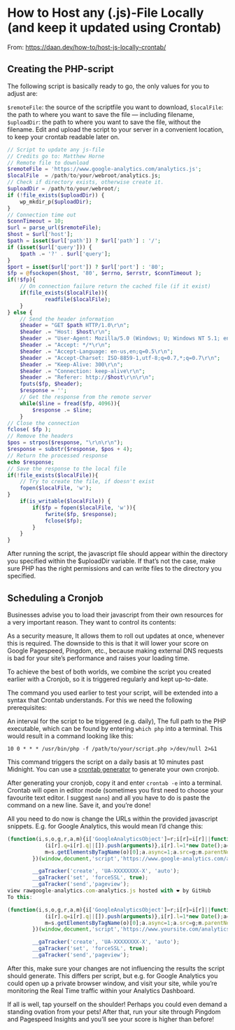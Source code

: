 # How to Host any (.js)-File Locally (and keep it updated using Crontab)

From: https://daan.dev/how-to/host-js-locally-crontab/

## Creating the PHP-script
The following script is basically ready to go, the only values for you to adjust are:

`$remoteFile`: the source of the scriptfile you want to download,
`$localFile`: the path to where you want to save the file — including filename,
`$uploadDir`: the path to where you want to save the file, without the filename.
Edit and upload the script to your server in a convenient location, to keep your crontab readable later on.

```php
// Script to update any js-file
// Credits go to: Matthew Horne
// Remote file to download
$remoteFile = 'https://www.google-analytics.com/analytics.js';
$localFile  = /path/to/your/webroot/analytics.js;
// Check if directory exists, otherwise create it.
$uploadDir = /path/to/your/webroot/;
if (!file_exists($uploadDir)) {
	wp_mkdir_p($uploadDir);
}
// Connection time out
$connTimeout = 10;
$url = parse_url($remoteFile);
$host = $url['host'];
$path = isset($url['path']) ? $url['path'] : '/';
if (isset($url['query'])) {
	$path .= '?' . $url['query'];
}
$port = isset($url['port']) ? $url['port'] : '80';
$fp = @fsockopen($host, '80', $errno, $errstr, $connTimeout );
if(!$fp){
	// On connection failure return the cached file (if it exist)
	if(file_exists($localFile)){
			readfile($localFile);
	}
} else {
	// Send the header information
	$header = "GET $path HTTP/1.0\r\n";
	$header .= "Host: $host\r\n";
	$header .= "User-Agent: Mozilla/5.0 (Windows; U; Windows NT 5.1; en-US; rv:1.8.1.6) Gecko/20070725 Firefox/2.0.0.6\r\n";
	$header .= "Accept: */*\r\n";
	$header .= "Accept-Language: en-us,en;q=0.5\r\n";
	$header .= "Accept-Charset: ISO-8859-1,utf-8;q=0.7,*;q=0.7\r\n";
	$header .= "Keep-Alive: 300\r\n";
	$header .= "Connection: keep-alive\r\n";
	$header .= "Referer: http://$host\r\n\r\n";
	fputs($fp, $header);
	$response = '';
	// Get the response from the remote server
	while($line = fread($fp, 4096)){
		$response .= $line;
	}
// Close the connection
fclose( $fp );
// Remove the headers
$pos = strpos($response, "\r\n\r\n");
$response = substr($response, $pos + 4);
// Return the processed response
echo $response;
// Save the response to the local file
if(!file_exists($localFile)){
	// Try to create the file, if doesn't exist
	fopen($localFile, 'w');
}
	if(is_writable($localFile)) {
		if($fp = fopen($localFile, 'w')){
			fwrite($fp, $response);
			fclose($fp);
		}
	}
}
```

After running the script, the javascript file should appear within the directory you specified within the $uploadDir variable. If that’s not the case, make sure PHP has the right permissions and can write files to the directory you specified.

## Scheduling a Cronjob
Businesses advise you to load their javascript from their own resources for a very important reason. They want to control its contents:

As a security measure,
It allows them to roll out updates at once, whenever this is required.
The downside to this is that it will lower your score on Google Pagespeed, Pingdom, etc., because making external DNS requests is bad for your site’s performance and raises your loading time.

To achieve the best of both worlds, we combine the script you created earlier with a Cronjob, so it is triggered regularly and kept up-to-date.

The command you used earlier to test your script, will be extended into a syntax that Crontab understands. For this we need the following prerequisites:

An interval for the script to be triggered (e.g. daily),
The full path to the PHP executable, which can be found by entering `which php` into a terminal.
This would result in a command looking like this:

`10 0 * * * /usr/bin/php -f /path/to/your/script.php >/dev/null 2>&1`

This command triggers the script on a daily basis at 10 minutes past Midnight. You can use a [crontab generator](https://crontab-generator.org/) to generate your own cronjob.

After generating your cronjob, copy it and enter `crontab -e` into a terminal. Crontab will open in editor mode (sometimes you first need to choose your favourite text editor. I suggest `nano`) and all you have to do is paste the command on a new line. Save it, and you’re done!

All you need to do now is change the URLs within the provided javascript snippets. E.g. for Google Analytics, this would mean I’d change this:

```js
(function(i,s,o,g,r,a,m){i['GoogleAnalyticsObject']=r;i[r]=i[r]||function(){
			(i[r].q=i[r].q||[]).push(arguments)},i[r].l=1*new Date();a=s.createElement(o),
			m=s.getElementsByTagName(o)[0];a.async=1;a.src=g;m.parentNode.insertBefore(a,m)
		})(window,document,'script','https://www.google-analytics.com/analytics.js','__gaTracker');

		__gaTracker('create', 'UA-XXXXXXXX-X', 'auto');
		__gaTracker('set', 'forceSSL', true);
		__gaTracker('send','pageview');
view rawgoogle-analytics.com-analytics.js hosted with ❤ by GitHub
To this:

(function(i,s,o,g,r,a,m){i['GoogleAnalyticsObject']=r;i[r]=i[r]||function(){
			(i[r].q=i[r].q||[]).push(arguments)},i[r].l=1*new Date();a=s.createElement(o),
			m=s.getElementsByTagName(o)[0];a.async=1;a.src=g;m.parentNode.insertBefore(a,m)
		})(window,document,'script','https://www.yoursite.com/analytics.js','__gaTracker');

		__gaTracker('create', 'UA-XXXXXXXX-X', 'auto');
		__gaTracker('set', 'forceSSL', true);
		__gaTracker('send','pageview');
```

After this, make sure your changes are not influencing the results the script should generate. This differs per script, but e.g. for Google Analytics you could open up a private browser window, and visit your site, while you’re monitoring the Real Time traffic within your Analytics Dashboard.

If all is well, tap yourself on the shoulder! Perhaps you could even demand a standing ovation from your pets! After that, run your site through Pingdom and Pagespeed Insights and you’ll see your score is higher than before!
